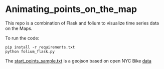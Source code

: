 # Animating_points_on_the_map
This repo is a combination of Flask and folium to visualize time series data on the  Maps.

To run the code: <br>

`pip install -r requirements.txt` <br>
`python folium_flask.py`  <br>

The [start_points_sample.txt](https://github.com/MINIMALaq/Animating_points_on_the_map/blob/main/start_points_sample.txt) is a geojson based on open NYC Bike [data](https://s3.amazonaws.com/tripdata/index.html)
